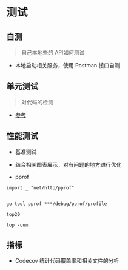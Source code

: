 # 测试

## 自测

> 自己本地些的 API如何测试

- 本地启动相关服务，使用 Postman 接口自测

## 单元测试

> 对代码的检测

- [参考](https://github.com/wuxiaoxiaoshen/go-how-to-write-test)

## 性能测试

- 基准测试
- 结合相关图表展示，对有问题的地方进行优化


- pprof
```text
import _ "net/http/pprof"


go tool pprof ***/debug/pprof/profile

top20

top -cum

```

## 指标

- Codecov 统计代码覆盖率和相关文件的分析